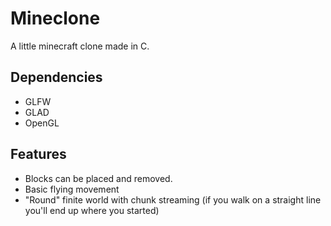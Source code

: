 # Mineclone
A little minecraft clone made in C. 



## Dependencies
- GLFW
- GLAD 
- OpenGL 

## Features
- Blocks can be placed and removed.
- Basic flying movement
- "Round" finite world with chunk streaming (if you walk on a straight line you'll end up where you started)
